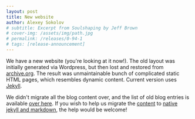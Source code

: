 ```yaml
---
layout: post
title: New website
author: Alexey Sokolov
# subtitle: Excerpt from Soulshaping by Jeff Brown
# cover-img: /assets/img/path.jpg
# permalink: /releases/0-94-1
# tags: [release-announcement]
---
```


We have a new website (you're looking at it now!). The old layout was initially
generated via Wordpress, but then lost and restored from
[archive.org](https://archive.org). The result was unmaintainable bunch of
complicated static HTML pages, which resembles dynamic content. Current version
uses [Jekyll](https://jekyllrb.com/).

We didn't migrate all the blog content over, and the list of old blog entries
is available [over here](/0000/00/00/old-blog). If you wish to help us migrate
the
[content](https://github.com/shutter-project/shutter-project-website/tree/master/public)
to [native jekyll and
markdown](https://github.com/shutter-project/shutter-jekyll-site/tree/master/_posts),
the help would be welcome!
